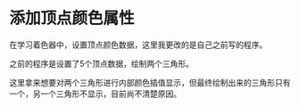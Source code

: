 # 添加顶点颜色属性

在学习着色器中，设置顶点颜色数据，这里我更改的是自己之前写的程序。

之前的程序是设置了5个顶点数据，绘制两个三角形。

这里拿来想要对两个三角形进行内部颜色插值显示，但最终绘制出来的三角形只有一个，另一个三角形不显示，目前尚不清楚原因。
